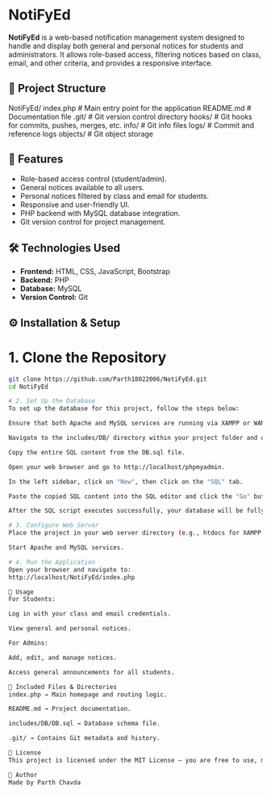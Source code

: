 # NotiFyEd

**NotiFyEd** is a web-based notification management system designed to handle and display both general and personal notices for students and administrators. 
It allows role-based access, filtering notices based on class, email, and other criteria, and provides a responsive interface.

## 📂 Project Structure

NotiFyEd/
index.php # Main entry point for the application
README.md # Documentation file
.git/ # Git version control directory
hooks/ # Git hooks for commits, pushes, merges, etc.
info/ # Git info files
logs/ # Commit and reference logs
objects/ # Git object storage


## 🚀 Features

- Role-based access control (student/admin).
- General notices available to all users.
- Personal notices filtered by class and email for students.
- Responsive and user-friendly UI.
- PHP backend with MySQL database integration.
- Git version control for project management.

## 🛠️ Technologies Used

- **Frontend:** HTML, CSS, JavaScript, Bootstrap
- **Backend:** PHP
- **Database:** MySQL
- **Version Control:** Git

## ⚙️ Installation & Setup

# 1. Clone the Repository
```bash
git clone https://github.com/Parth18022006/NotiFyEd.git
cd NotiFyEd

# 2. Set Up the Database
To set up the database for this project, follow the steps below:

Ensure that both Apache and MySQL services are running via XAMPP or WAMP.

Navigate to the includes/DB/ directory within your project folder and open the DB.sql file using any text editor.

Copy the entire SQL content from the DB.sql file.

Open your web browser and go to http://localhost/phpmyadmin.

In the left sidebar, click on "New", then click on the "SQL" tab.

Paste the copied SQL content into the SQL editor and click the "Go" button.

After the SQL script executes successfully, your database will be fully set up and ready for use by the application.

# 3. Configure Web Server
Place the project in your web server directory (e.g., htdocs for XAMPP or www for WAMP).

Start Apache and MySQL services.

# 4. Run the Application
Open your browser and navigate to:
http://localhost/NotiFyEd/index.php

📜 Usage
For Students:

Log in with your class and email credentials.

View general and personal notices.

For Admins:

Add, edit, and manage notices.

Access general announcements for all students.

📁 Included Files & Directories
index.php → Main homepage and routing logic.

README.md → Project documentation.

includes/DB/DB.sql → Database schema file.

.git/ → Contains Git metadata and history.

📄 License
This project is licensed under the MIT License — you are free to use, modify, and distribute it.

👤 Author
Made by Parth Chavda
